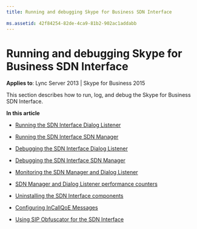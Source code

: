 ```yaml
---
title: Running and debugging Skype for Business SDN Interface
 
ms.assetid: 42f84254-82de-4ca9-81b2-902ac1addabb
---
```



# Running and debugging Skype for Business SDN Interface


  
    
    

 **Applies to**: Lync Server 2013 | Skype for Business 2015
 
This section describes how to run, log, and debug the Skype for Business SDN Interface.
  
    
    

 **In this article**
-  [Running the SDN Interface Dialog Listener](running-the-dialog-listene.md)
    
  
-  [Running the SDN Interface SDN Manager](running-the-sdn-manager.md)
    
  
-  [Debugging the SDN Interface Dialog Listener](debugging-the-dialog-listener.md)
    
  
-  [Debugging the SDN Interface SDN Manager](debugging-the-sdn-manager.md)
    
  
-  [Monitoring the SDN Manager and Dialog Listener](monitoring-the-sdn-manager-and-dialog-listener.md)
    
  
-  [SDN Manager and Dialog Listener performance counters](sdn-manager-and-dialog-listener-performance-counters.md)
    
  
-  [Uninstalling the SDN Interface components](uninstalling-the-sdn-interface-components.md)
    
  
-  [Configuring InCallQoE Messages](configuring-incallqoe-messages.md)
    
  
-  [Using SIP Obfuscator for the SDN Interface](using-sip-obfuscator-for-the-sdn-interface.md)
    
  

